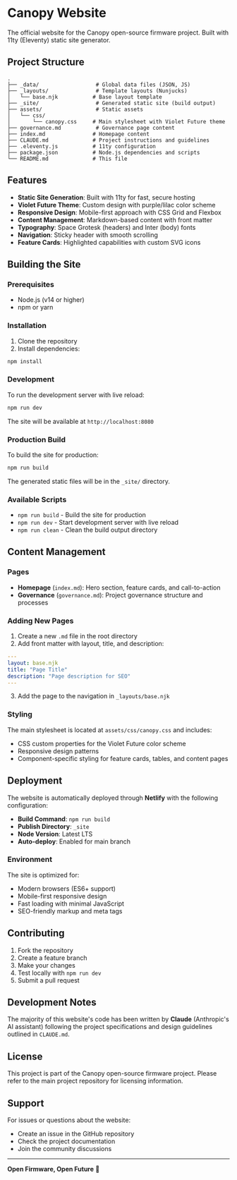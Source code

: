 # Canopy Website

The official website for the Canopy open-source firmware project. Built with 11ty (Eleventy) static site generator.

## Project Structure

```
.
├── _data/                  # Global data files (JSON, JS)
├── _layouts/               # Template layouts (Nunjucks)
│   └── base.njk           # Base layout template
├── _site/                  # Generated static site (build output)
├── assets/                 # Static assets
│   └── css/
│       └── canopy.css     # Main stylesheet with Violet Future theme
├── governance.md           # Governance page content
├── index.md               # Homepage content
├── CLAUDE.md              # Project instructions and guidelines
├── .eleventy.js           # 11ty configuration
├── package.json           # Node.js dependencies and scripts
└── README.md              # This file
```

## Features

- **Static Site Generation**: Built with 11ty for fast, secure hosting
- **Violet Future Theme**: Custom design with purple/lilac color scheme
- **Responsive Design**: Mobile-first approach with CSS Grid and Flexbox
- **Content Management**: Markdown-based content with front matter
- **Typography**: Space Grotesk (headers) and Inter (body) fonts
- **Navigation**: Sticky header with smooth scrolling
- **Feature Cards**: Highlighted capabilities with custom SVG icons

## Building the Site

### Prerequisites

- Node.js (v14 or higher)
- npm or yarn

### Installation

1. Clone the repository
2. Install dependencies:

```bash
npm install
```

### Development

To run the development server with live reload:

```bash
npm run dev
```

The site will be available at `http://localhost:8080`

### Production Build

To build the site for production:

```bash
npm run build
```

The generated static files will be in the `_site/` directory.

### Available Scripts

- `npm run build` - Build the site for production
- `npm run dev` - Start development server with live reload
- `npm run clean` - Clean the build output directory

## Content Management

### Pages

- **Homepage** (`index.md`): Hero section, feature cards, and call-to-action
- **Governance** (`governance.md`): Project governance structure and processes

### Adding New Pages

1. Create a new `.md` file in the root directory
2. Add front matter with layout, title, and description:

```yaml
---
layout: base.njk
title: "Page Title"
description: "Page description for SEO"
---
```

3. Add the page to the navigation in `_layouts/base.njk`

### Styling

The main stylesheet is located at `assets/css/canopy.css` and includes:

- CSS custom properties for the Violet Future color scheme
- Responsive design patterns
- Component-specific styling for feature cards, tables, and content pages

## Deployment

The website is automatically deployed through **Netlify** with the following configuration:

- **Build Command**: `npm run build`
- **Publish Directory**: `_site`
- **Node Version**: Latest LTS
- **Auto-deploy**: Enabled for main branch

### Environment

The site is optimized for:
- Modern browsers (ES6+ support)
- Mobile-first responsive design
- Fast loading with minimal JavaScript
- SEO-friendly markup and meta tags

## Contributing

1. Fork the repository
2. Create a feature branch
3. Make your changes
4. Test locally with `npm run dev`
5. Submit a pull request

## Development Notes

The majority of this website's code has been written by **Claude** (Anthropic's AI assistant) following the project specifications and design guidelines outlined in `CLAUDE.md`.

## License

This project is part of the Canopy open-source firmware project. Please refer to the main project repository for licensing information.

## Support

For issues or questions about the website:
- Create an issue in the GitHub repository
- Check the project documentation
- Join the community discussions

---

**Open Firmware, Open Future** 🌿